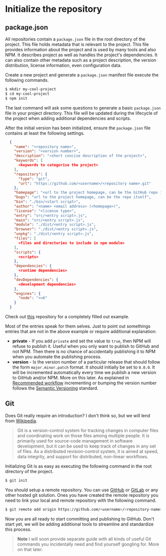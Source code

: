 # Initialize the repository 

## package.json

All repositories contain a `package.json` file in the root directory of the project. This file holds metadata that is relevant to the project. This file provides information about the project and is used by many tools and also NPM. It describes project as well as handles the project's dependencies. It can also contain other metadata such as a project description, the version distribution, license information, even configuration data.

Create a new project and generate a `package.json` manifest file execute the following commands.

```bash
$ mkdir my-cool-project
$ cd my-cool-project
$ npm init  
```

The last command will ask some questions to generate a basic `package.json` file in your project directory. This file will be updated during the lifecycle of the project when adding additional dependencies and scripts.

After the initial version has been initialized, ensure the `package.json` file contains at least the following settings.
  
```json  
  {
    "name": "<repository name>",
    "version": "<version number>",
    "description": "<short concise description of the project>",
    "keywords": [
      <keywords to categorise the project>
    ],
    "repository": {
      "type": "git",
      "url": "https://github.com/<username>/<repository name>.git"
    },
    "homepage": "<url to the project homepage, can be the GitHub repo itself or GitHub pages>",
    "bugs": "url to the project homepage, can be the repo itself",
    "bin": "./bin/<start script>",
    "author": "<name> <email address> (<homepage>)",
    "license": "<license type>",
    "entry": "src/<entry script>.js",
    "main": "src/<entry script>.js",
    "module": "./dist/<entry script>.js",
    "browser": "./dist/<entry script>.js",
    "unpkg": "./dist/<entry script>.js",
    "files": [
      <files and directories to include in npm module>
    ],
    "scripts": {
      <scripts>
    },
    "dependencies": {
      <runtime dependencies>
    },
    "devDependencies": {
      <development dependencies>
    },
    "engines": {
      "node": ">=6"
    }
  }
```  

Check out [this](https://github.com/nidkil/setting-up-an-open-source-repo) repository for a completely filled out example.

Most of the entries speak for them selves. Just to point out somethings entries that are not in the above example or require additional explanation:
- **private** - If you add `private` and set the value to `true`, then NPM will refuse to publish it. Useful when you only want to publish to GitHub and not NPM. Then there is no chance of accidentally publishing it to NPM when you automate the publishing process.
- **version** - Is the version number of a particular release that should follow the form `major.minor.patch` format. It should initially be set to `0.0.0`. It will be incremented automatically every time we publish a new version to GitHub and/or NPM. More on this later. As explained in [Recommended workflow](sections/2-way-of-working/recommended-workflow.md) incrementing or bumping the version number follows the [Semantic Versioning](https://semver.org/) standard. 
  
## Git

Does Git really require an introduction? I don't think so, but we will lend from [Wikipedia](https://en.wikipedia.org/wiki/Git).

> Git is a version-control system for tracking changes in computer files and coordinating work on those files among multiple people. It is primarily used for source-code management in software development, but it can be used to keep track of changes in any set of files. As a distributed revision-control system, it is aimed at speed, data integrity, and support for distributed, non-linear workflows.

Initializing Git is as easy as executing the following command in the root directory of the project.

```bash
$ git init
```

You should setup a remote repository. You can use [GitHub](https://github.com) or [GitLab](https://gitlab.com) or any other hosted git solution. Ones you have created the remote repository you need to link your local and remote repository with the following command.

```bash
$ git remote add origin https://github.com/<username>/<repository-name>.git
```

Now you are all ready to start committing and publishing to GitHub. Don't start yet, we will be adding additional tools to streamline and standardize this process.

> **Note** I will soon provide separate guide with all kinds of useful Git commands you incidentally need and find yourself googling for. More on that later.
